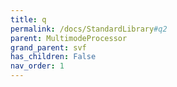 ```yaml
---
title: q
permalink: /docs/StandardLibrary#q2
parent: MultimodeProcessor
grand_parent: svf
has_children: False
nav_order: 1
---
```

